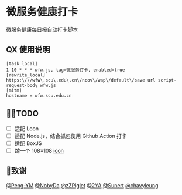 # 微服务健康打卡

微服务健康每日报自动打卡脚本

## QX 使用说明

```
[task_local]
1 10 * * * wfw.js, tag=微服务打卡, enabled=true
[rewrite_local]
https:\/\/wfw\.scu\.edu\.cn\/ncov\/wap\/default\/save url script-request-body wfw.js
[mitm]
hostname = wfw.scu.edu.cn
```

## :man_technologist:TODO

- [ ] 适配 Loon
- [ ] 适配 Node.js，结合抓包使用 Github Action 打卡
- [ ] 适配 BoxJS
- [ ] 蹲一个 108×108 [icon](https://imgwfw.scu.edu.cn/image/9/45f3a5e666c9a86a403f7be373ad66cf.png)

## :speak_no_evil:致谢

[@Peng-YM](https://github.com/Peng-YM)
[@NobyDa](https://github.com/NobyDa)
[@zZPiglet](https://github.com/zZPiglet)
[@2YA](https://github.com/dompling)
[@Sunert](https://github.com/Sunert)
[@chavyleung](https://github.com/chavyleung)

